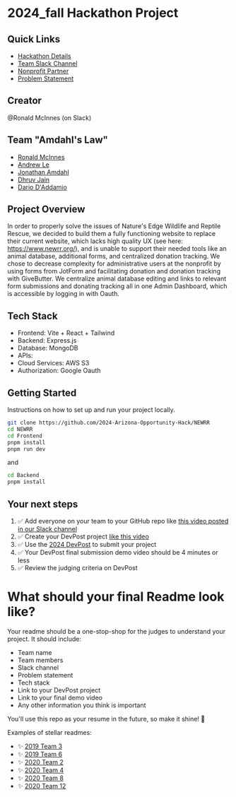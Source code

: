 
# 2024_fall Hackathon Project

## Quick Links
- [Hackathon Details](https://www.ohack.dev/hack/2024_fall)
- [Team Slack Channel](https://opportunity-hack.slack.com/app_redirect?channel=amdahls-law)
- [Nonprofit Partner](https://ohack.dev/nonprofit/BQkux9KMxEXksUK7ec7h)
- [Problem Statement](https://ohack.dev/project/nsxPhAtgiL8MMiX0rKj7)

## Creator
@Ronald McInnes (on Slack)

## Team "Amdahl's Law"
- [Ronald McInnes](https://github.com/rondawgx3)
- [Andrew Le](https://github.com/pandrewle)
- [Jonathan Amdahl](https://github.com/JonathanAmdahl)
- [Dhruv Jain](https://github.com/materwelondhruv)
- [Dario D'Addamio](https://github.com/dariodaddamio)
<!-- Add all team members -->

## Project Overview
In order to properly solve the issues of Nature's Edge Wildlife and Reptile Rescue, we decided to build them a fully functioning website to replace their current website, which lacks high quality UX (see here: https://www.newrr.org/), and is unable to support their needed tools like an animal database, additional forms, and centralized donation tracking.
We chose to decrease complexity for administrative users at the nonprofit by using forms from JotForm and facilitating donation and donation tracking with GiveButter. We centralize animal database editing and links to relevant form submissions and donating tracking all in one Admin Dashboard, which is accessible by logging in with Oauth. 

## Tech Stack
- Frontend: Vite + React + Tailwind
- Backend: Express.js
- Database: MongoDB
- APIs:
- Cloud Services: AWS S3
- Authorization: Google Oauth
<!-- Add/modify as needed -->


## Getting Started
Instructions on how to set up and run your project locally.

```bash
git clone https://github.com/2024-Arizona-Opportunity-Hack/NEWRR
cd NEWRR
cd Frontend
pnpm install
pnpm run dev
```
and
```bash
cd Backend
pnpm install

```


## Your next steps
1. ✅ Add everyone on your team to your GitHub repo like [this video posted in our Slack channel](https://opportunity-hack.slack.com/archives/C1Q6YHXQU/p1605657678139600)
2. ✅ Create your DevPost project [like this video](https://youtu.be/vCa7QFFthfU?si=bzMQ91d8j3ZkOD03)
3. ✅ Use the [2024 DevPost](https://opportunity-hack-2024-arizona.devpost.com) to submit your project
4. ✅ Your DevPost final submission demo video should be 4 minutes or less
5. ✅ Review the judging criteria on DevPost

# What should your final Readme look like?
Your readme should be a one-stop-shop for the judges to understand your project. It should include:
- Team name
- Team members
- Slack channel
- Problem statement
- Tech stack
- Link to your DevPost project
- Link to your final demo video
- Any other information you think is important

You'll use this repo as your resume in the future, so make it shine! 🌟

Examples of stellar readmes:
- ✨ [2019 Team 3](https://github.com/2019-Arizona-Opportunity-Hack/Team-3)
- ✨ [2019 Team 6](https://github.com/2019-Arizona-Opportunity-Hack/Team-6)
- ✨ [2020 Team 2](https://github.com/2020-opportunity-hack/Team-02)
- ✨ [2020 Team 4](https://github.com/2020-opportunity-hack/Team-04)
- ✨ [2020 Team 8](https://github.com/2020-opportunity-hack/Team-08)
- ✨ [2020 Team 12](https://github.com/2020-opportunity-hack/Team-12)
